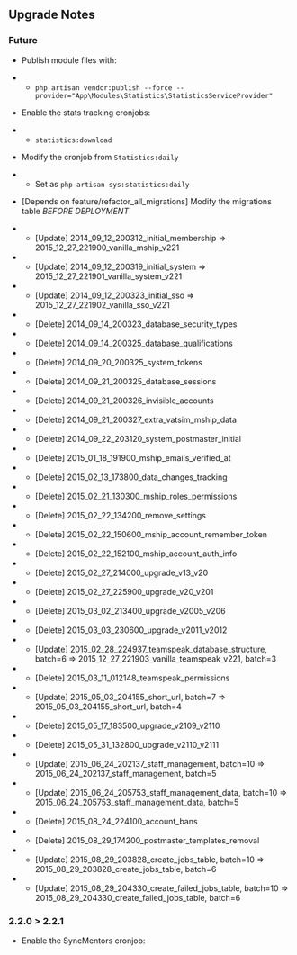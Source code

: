 ## Upgrade Notes

### Future
* Publish module files with:
* * `php artisan vendor:publish --force --provider="App\Modules\Statistics\StatisticsServiceProvider"`

* Enable the stats tracking cronjobs:
* * `statistics:download`

* Modify the cronjob from `Statistics:daily`
* * Set as `php artisan sys:statistics:daily`

* [Depends on feature/refactor_all_migrations] Modify the migrations table *BEFORE DEPLOYMENT*
* * [Update] 2014_09_12_200312_initial_membership => 2015_12_27_221900_vanilla_mship_v221
* * [Update] 2014_09_12_200319_initial_system => 2015_12_27_221901_vanilla_system_v221
* * [Update] 2014_09_12_200323_initial_sso => 2015_12_27_221902_vanilla_sso_v221
* * [Delete] 2014_09_14_200323_database_security_types
* * [Delete] 2014_09_14_200325_database_qualifications
* * [Delete] 2014_09_20_200325_system_tokens
* * [Delete] 2014_09_21_200325_database_sessions
* * [Delete] 2014_09_21_200326_invisible_accounts
* * [Delete] 2014_09_21_200327_extra_vatsim_mship_data
* * [Delete] 2014_09_22_203120_system_postmaster_initial
* * [Delete] 2015_01_18_191900_mship_emails_verified_at
* * [Delete] 2015_02_13_173800_data_changes_tracking
* * [Delete] 2015_02_21_130300_mship_roles_permissions
* * [Delete] 2015_02_22_134200_remove_settings
* * [Delete] 2015_02_22_150600_mship_account_remember_token
* * [Delete] 2015_02_22_152100_mship_account_auth_info
* * [Delete] 2015_02_27_214000_upgrade_v13_v20
* * [Delete] 2015_02_27_225900_upgrade_v20_v201
* * [Delete] 2015_03_02_213400_upgrade_v2005_v206
* * [Delete] 2015_03_03_230600_upgrade_v2011_v2012
* * [Update] 2015_02_28_224937_teamspeak_database_structure, batch=6 => 2015_12_27_221903_vanilla_teamspeak_v221, batch=3
* * [Delete] 2015_03_11_012148_teamspeak_permissions
* * [Update] 2015_05_03_204155_short_url, batch=7 => 2015_05_03_204155_short_url, batch=4
* * [Delete] 2015_05_17_183500_upgrade_v2109_v2110
* * [Delete] 2015_05_31_132800_upgrade_v2110_v2111
* * [Update] 2015_06_24_202137_staff_management, batch=10 => 2015_06_24_202137_staff_management, batch=5
* * [Update] 2015_06_24_205753_staff_management_data, batch=10 => 2015_06_24_205753_staff_management_data, batch=5
* * [Delete] 2015_08_24_224100_account_bans
* * [Delete] 2015_08_29_174200_postmaster_templates_removal
* * [Update] 2015_08_29_203828_create_jobs_table, batch=10 => 2015_08_29_203828_create_jobs_table, batch=6
* * [Update] 2015_08_29_204330_create_failed_jobs_table, batch=10 => 2015_08_29_204330_create_failed_jobs_table, batch=6

### 2.2.0 > 2.2.1
* Enable the SyncMentors cronjob: <NF has the name>